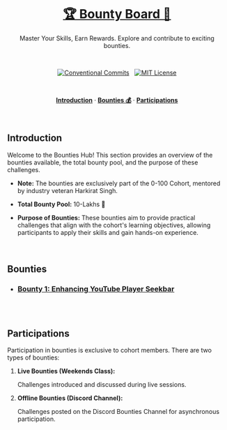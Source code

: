 <a href="#">
  <h1 align="center">🏆 Bounty Board 💸</h1>
</a>

<p align="center">
  Master Your Skills, Earn Rewards.
  Explore and contribute to exciting bounties.
</p>
<br>

<div align="center">

[![Conventional Commits](https://img.shields.io/badge/Conventional%20Commits-1.0.0-%23FE5196?logo=conventionalcommits&logoColor=white)](https://conventionalcommits.org) &nbsp; [![MIT License](https://img.shields.io/badge/License-MIT-green.svg)](https://choosealicense.com/licenses/mit/)

</div>
<br>

<p align="center">
  <a href="#introduction"><strong>Introduction</strong></a> ·
  <a href="#bounties"><strong>Bounties 💰</strong></a> ·
  <a href="#participations"><strong>Participations</strong></a>
</p>
</br>

## Introduction

Welcome to the Bounties Hub! This section provides an overview of the bounties available, the total bounty pool, and the purpose of these challenges.

- **Note:** The bounties are exclusively part of the 0-100 Cohort, mentored by industry veteran Harkirat Singh.

- **Total Bounty Pool:** 10-Lakhs 🤑

- **Purpose of Bounties:** These bounties aim to provide practical challenges that align with the cohort's learning objectives, allowing participants to apply their skills and gain hands-on experience.
  </br></br></br>

## Bounties

- ### [Bounty 1: Enhancing YouTube Player Seekbar](./bounty-1/README.md)

</br></br>

## Participations

Participation in bounties is exclusive to cohort members. There are two types of bounties:

1. **Live Bounties (Weekends Class):**

   Challenges introduced and discussed during live sessions.

2. **Offline Bounties (Discord Channel):**

   Challenges posted on the Discord Bounties Channel for asynchronous participation.

</br></br>
